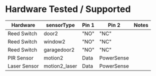 # Hardware Tested / Supported


| Hardware    | sensorType | Pin 1 | Pin 2      | Notes |
|-------------|------------|-------|------------|-------|
| Reed Switch | door2      | "NO"  | "NC"       |       |
| Reed Switch | window2      | "NO"  | "NC"       |       |
| Reed Switch | garagedoor2      | "NO"  | "NC"       |       |
| PIR Sensor  | motion2    | Data  | PowerSense |       |
| Laser Sensor  | motion2_laser    | Data  | PowerSense |       |
